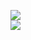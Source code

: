 [![](https://img.shields.io/badge/Made%20With-Github%20Spray-lightgrey.svg?style=for-the-badge&logo=github)](https://github.com/Annihil/github-spray#4744)  
[![](https://i.imgur.com/2DrTn0Z.gif)](https://github.com/Annihil/github-spray)